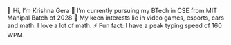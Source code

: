 👋 Hi, I’m Krishna Gera
👀 I’m currently pursuing my BTech in CSE from MIT Manipal Batch of 2028
🌱 My keen interests lie in video games, esports, cars and math. I love a lot of math.
⚡ Fun fact: I have a peak typing speed of 160 WPM.
